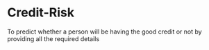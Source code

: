 # Credit-Risk
To predict whether a person will be having the good credit or not by providing all the required details
